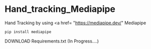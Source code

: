 # Hand_tracking_Mediapipe
Hand Tracking by using 
<a href= "https://mediapipe.dev/" Mediapipe</a>

```
pip install mediapipe
```

DOWNLOAD Requirements.txt
(In Progress....)
